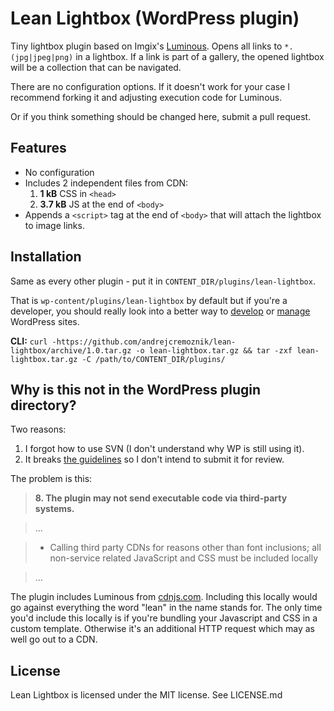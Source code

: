 # Lean Lightbox (WordPress plugin)

Tiny lightbox plugin based on Imgix's [Luminous](https://github.com/imgix/luminous). Opens all links to `*.(jpg|jpeg|png)` in a lightbox. If a link is part of a gallery, the opened lightbox will be a collection that can be navigated.

There are no configuration options. If it doesn't work for your case I recommend forking it and adjusting execution code for Luminous.

Or if you think something should be changed here, submit a pull request.


## Features

* No configuration
* Includes 2 independent files from CDN:
  1. **1 kB** CSS in `<head>`
  2. **3.7 kB** JS at the end of `<body>`
* Appends a `<script>` tag at the end of `<body>` that will attach the lightbox to image links.


## Installation

Same as every other plugin - put it in `CONTENT_DIR/plugins/lean-lightbox`.

That is `wp-content/plugins/lean-lightbox` by default but if you're a developer, you should really look into a better way to [develop](https://github.com/andrejcremoznik/WordPressBP) or [manage](https://github.com/andrejcremoznik/ManagedWP) WordPress sites.

**CLI:** `curl -https://github.com/andrejcremoznik/lean-lightbox/archive/1.0.tar.gz -o lean-lightbox.tar.gz && tar -zxf lean-lightbox.tar.gz -C /path/to/CONTENT_DIR/plugins/`


## Why is this not in the WordPress plugin directory?

Two reasons:

1. I forgot how to use SVN (I don't understand why WP is still using it).
2. It breaks [the guidelines](https://developer.wordpress.org/plugins/wordpress-org/detailed-plugin-guidelines/#8-the-plugin-may-not-send-executable-code-via-third-party-systems) so I don't intend to submit it for review.

The problem is this:

> **8. The plugin may not send executable code via third-party systems.**

> ...

> * Calling third party CDNs for reasons other than font inclusions; all non-service related JavaScript and CSS must be included locally

> ...

The plugin includes Luminous from [cdnjs.com](https://cdnjs.com/libraries/luminous-lightbox). Including this locally would go against everything the word "lean" in the name stands for. The only time you'd include this locally is if you're bundling your Javascript and CSS in a custom template. Otherwise it's an additional HTTP request which may as well go out to a CDN.


## License

Lean Lightbox is licensed under the MIT license. See LICENSE.md
